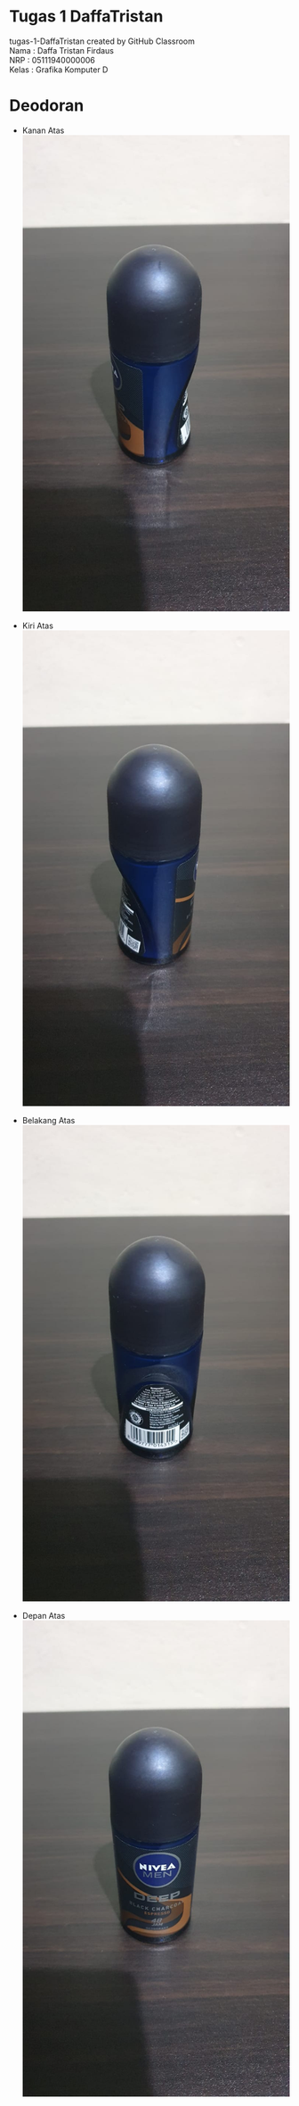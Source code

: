 # Tugas 1 DaffaTristan
tugas-1-DaffaTristan created by GitHub Classroom
<br>Nama : Daffa Tristan Firdaus
<br>NRP : 05111940000006
<br>Kelas : Grafika Komputer D

# Deodoran
* Kanan Atas
<br>![kanan-atas](/img/kanan-atas.jpeg)

* Kiri Atas
<br>![kiri-atas](/img/kiri-atas.jpeg)

* Belakang Atas
<br>![belakang-atas](/img/belakang-atas.jpeg)

* Depan Atas
<br>![depan-atas](/img/depan-atas.jpeg)
